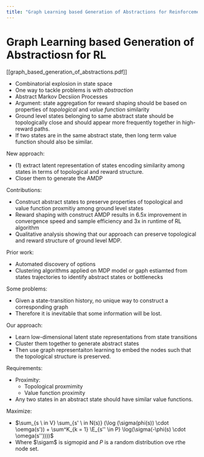 ```yaml
---
title: "Graph Learning based Generation of Abstractions for Reinforcement Learning"
---
```

# Graph Learning based Generation of Abstractiosn for RL

[[graph_based_generation_of_abstractions.pdf]]

 - Combinatorial explosion in state space
 - One way to tackle problems is with *abstraction*
 - Abstract Markov Decsiion Processes
 - Argument: state aggregation for reward shaping should be based on properties of *topological* and *value function* similarity
 - Ground level states belonging to same abstract state should be topologically close and should appear more frequently together in high-reward paths.
 - If two states are in the same abstract state, then long term value function should also be similar.


New approach:
 - (1) extract latent representation of states encoding similarity among states in terms of topological and reward structure.
 - Closer them to generate the AMDP


Contributions:
 - Construct abstract states to preserve properties of topological and value function proxmitiy among ground level states
 - Reward shaping with construct AMDP results in 6.5x improvement in convergence speed and sample efficiency and 3x in runtime of RL algorithm
 - Qualitative analysis showing that our approach can preserve topological and reward structure of ground level MDP.


Prior work:
 - Automated discovery of options
 - Clustering algorithms applied on MDP model or gaph estiamted from states trajectories to identify abstract states or bottlenecks


Some problems:
 - Given a state-transition history, no unique way to construct a corresponding graph
 - Therefore it is inevitable that some information will be lost.


Our approach:
 - Learn low-dimensional latent state representations from state transitions
 - Cluster them together to generate abstract states
 - Then use graph representaiton learning to embed the nodes such that the topological structure is preserved.


Requirements:
 - Proximity:
	 - Topological proxmimity
	 - Value function proximity
 - Any two states in an abstract state should have similar value functions.


Maximize:

 - $\sum_{s \ in V} \sum_{s' \ in N(s)} (\log (\sigma(phi(s)) \cdot \oemga(s')) + \sum^K_{k = 1} \E_{s'' \in P} \log(\sigma(-\phi(s) \cdot \omega(s''))))$
 - Where $\sigam$ is sigmopid and $P$ is a random distribution ove rthe node set.